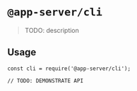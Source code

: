 # `@app-server/cli`

> TODO: description

## Usage

```
const cli = require('@app-server/cli');

// TODO: DEMONSTRATE API
```
